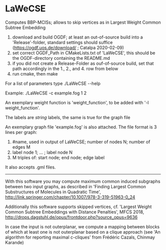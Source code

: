 # LaWeCSE
Computes BBP-MCISs; allows to skip vertices as in Largest Weight Common Subtree Embedding

1) download and build OGDF; at least an out-of-source build into a 'Release'-folder, standard settings should suffice
(https://ogdf.uos.de/download/ ; Catalpa 2020-02-09) 
2) set correct OGDF_Path in CMakeLists.txt of 'LaWeCSE', this should be the OGDF-directory containing the README.md
3) if you did not create a Release-Folder as ouf-of-source build, set that path accordingly in the 1., 2., and 4. row from below
4) run cmake, then make

For a list of parameters type ./LaWeCSE --help

Example:
./LaWeCSE -c example.fog 1 2

An exemplary weight function is 'weight_function', to be added with '-l weight_function'.

The labels are _string_ labels, the same is true for the graph file

An exemplary graph file 'example.fog' is also attached. The file format is 3 lines per graph:
1) #name, used in output of LaWeCSE; number of nodes N; number of edges M
2) label node 1; ... ; label node N 
3) M triples of: start node; end node; edge label

It also accepts .gml files.

------
With this software you may compute maximum common induced subgraphs between two input graphs, as described in 'Finding Largest Common Substructures of Molecules in Quadratic Time', http://link.springer.com/chapter/10.1007/978-3-319-51963-0_24

Additionally this software supports skipped vertices, cf. 'Largest Weight Common Subtree Embeddings with Distance Penalties', MFCS 2018, http://drops.dagstuhl.de/opus/frontdoor.php?source_opus=9636

In case the input is not outerplanar, we compute a mapping between blocks of which at least one is not outerplanar based on a clique approach (see 'An algorithm for reporting maximal c-cliques' from Frédéric Cazals, Chinmay Karande)


